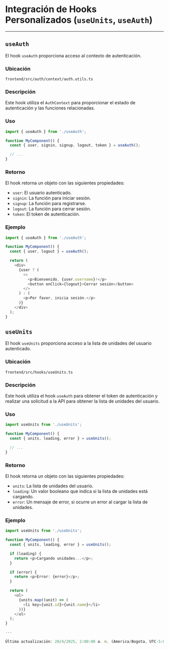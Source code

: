 # Integración de Hooks Personalizados (`useUnits`, `useAuth`)

---

## `useAuth`

El hook `useAuth` proporciona acceso al contexto de autenticación.

### Ubicación

`frontend/src/auth/context/auth.utils.ts`

### Descripción

Este hook utiliza el `AuthContext` para proporcionar el estado de autenticación y las funciones relacionadas.

### Uso

```typescript
import { useAuth } from './useAuth';

function MyComponent() {
  const { user, signin, signup, logout, token } = useAuth();

  // ...
}
```

### Retorno

El hook retorna un objeto con las siguientes propiedades:

-   `user`: El usuario autenticado.
-   `signin`: La función para iniciar sesión.
-   `signup`: La función para registrarse.
-   `logout`: La función para cerrar sesión.
-   `token`: El token de autenticación.

### Ejemplo

```typescript
import { useAuth } from './useAuth';

function MyComponent() {
  const { user, logout } = useAuth();

  return (
    <div>
      {user ? (
        <>
          <p>Bienvenido, {user.username}!</p>
          <button onClick={logout}>Cerrar sesión</button>
        </>
      ) : (
        <p>Por favor, inicia sesión.</p>
      )}
    </div>
  );
}
```

## `useUnits`

El hook `useUnits` proporciona acceso a la lista de unidades del usuario autenticado.

### Ubicación

`frontend/src/hooks/useUnits.ts`

### Descripción

Este hook utiliza el hook `useAuth` para obtener el token de autenticación y realizar una solicitud a la API para obtener la lista de unidades del usuario.

### Uso

```typescript
import useUnits from './useUnits';

function MyComponent() {
  const { units, loading, error } = useUnits();

  // ...
}
```

### Retorno

El hook retorna un objeto con las siguientes propiedades:

-   `units`: La lista de unidades del usuario.
-   `loading`: Un valor booleano que indica si la lista de unidades está cargando.
-   `error`: Un mensaje de error, si ocurre un error al cargar la lista de unidades.

### Ejemplo

```typescript
import useUnits from './useUnits';

function MyComponent() {
  const { units, loading, error } = useUnits();

  if (loading) {
    return <p>Cargando unidades...</p>;
  }

  if (error) {
    return <p>Error: {error}</p>;
  }

  return (
    <ul>
      {units.map((unit) => (
        <li key={unit.id}>{unit.name}</li>
      ))}
    </ul>
  );
}

---

Última actualización: 20/4/2025, 2:00:00 a. m. (America/Bogota, UTC-5:00)
